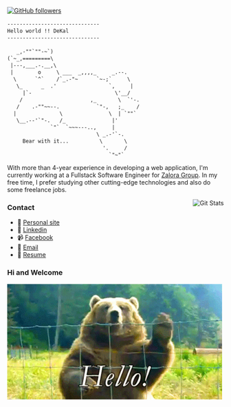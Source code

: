 [![GitHub followers](https://img.shields.io/github/followers/DeKal?label=Follow%20at%20GitHub&style=for-the-badge)](https://github.com/DeKal)

```
------------------------------
Hello world !! DeKal
------------------------------

   _,-""`""-~`)
(`~_,=========\
 |---,___.-.__,\
 |        o     \ ___  _,,,,_     _.--.
  \      `^`    /`_.-"~      `~-;`     \
   \_      _  .'                 `,     |
     |`-                           \'__/ 
    /                      ,_       \  `'-. 
   /    .-""~~--.            `"-,   ;_    /
  |              \               \  | `""`
   \__.--'`"-.   /_               |'
              `"`  `~~~---..,     |
                             \ _.-'`-.
     Bear with it...          \       \
                               '.     /
                                 `"~"`                                                                                                        
```

With more than 4-year experience in developing a web application, I'm currently working at a Fullstack Software Engineer for [Zalora Group](https://github.com/zalora/). In my free time, I prefer studying other cutting-edge technologies and also do some freelance jobs.


<a href="https://phatho-folio.now.sh/"><img alt="Git Stats" src="https://github-readme-stats.vercel.app/api?username=DeKal&show_icons=true&hide_border=true" align="right" height="150" /></a>

### Contact
- 💬 [Personal site](https://phatho-folio.now.sh/)
- 🔗 [Linkedin](https://www.linkedin.com/in/phat-ho/)
- 📹 [Facebook](https://www.facebook.com/dekal.dev)
- 📧 <a href="mailto:hohuuphat22@gmail.com">Email</a>
- 📄 [Resume](/cv/dekal.pdf)

### Hi and Welcome 
<img src="https://github.com/DeKal/DeKal/blob/master/images/bear_hi.gif?raw=true" width="500px">

